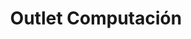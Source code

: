 ---
title: "Outlet Computación"
url: /ciudad-autonoma-de-buenos-aires/outlet-computacion/
shop: Computer
---